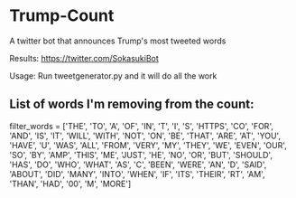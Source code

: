 # Trump-Count
A twitter bot that announces Trump's most tweeted words

Results: https://twitter.com/SokasukiBot

Usage: Run tweetgenerator.py and it will do all the work

## List of words I'm removing from the count:

filter_words = ['THE', 'TO', 'A', 'OF', 'IN', 'T', 'I', 'S', 'HTTPS', 'CO', 'FOR', 'AND',
				'IS', 'IT', 'WILL', 'WITH', 'NOT', 'ON', 'BE', 'THAT', 'ARE', 'AT', 'YOU',
				'HAVE', 'U', 'WAS', 'ALL', 'FROM', 'VERY', 'MY', 'THEY', 'WE', 'EVEN',
				'OUR', 'SO', 'BY', 'AMP', 'THIS', 'ME', 'JUST', 'HE', 'NO', 'OR', 'BUT',
				'SHOULD', 'HAS', 'DO', 'WHO', 'WHAT', 'AS', 'C', 'BEEN', 'WERE', 'AN', 'D',
				'SAID', 'ABOUT', 'DID', 'MANY', 'INTO', 'WHEN', 'IF', 'ITS', 'THEIR', 'RT',
				'AM', 'THAN', 'HAD', '00', 'M', 'MORE']
